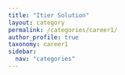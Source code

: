 ```yaml
---
title: "Itier Solution"
layout: category
permalink: /categories/career1/
author_profile: true
taxonomy: career1
sidebar:
  nav: "categories"
---
```

